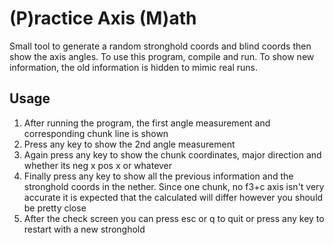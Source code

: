 # (P)ractice Axis (M)ath

Small tool to generate a random stronghold coords and blind coords then show the
axis angles. To use this program, compile and run. To show new information, the
old information is hidden to mimic real runs.

## Usage

1. After running the program, the first angle measurement and corresponding
   chunk line is shown
2. Press any key to show the 2nd angle measurement
3. Again press any key to show the chunk coordinates, major direction and
   whether its neg x pos x or whatever
4. Finally press any key to show all the previous information and the stronghold
   coords in the nether. Since one chunk, no f3+c axis isn't very accurate it is
   expected that the calculated will differ however you should be pretty close
5. After the check screen you can press esc or q to quit or press any key to
   restart with a new stronghold
